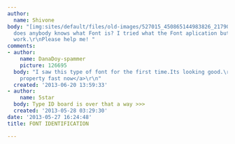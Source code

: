 ```yaml
---
author:
  name: Shivone
body: "[img:sites/default/files/old-images/527015_450865144983826_217905669_n_5734.jpg]\r\nPlease,
  does anybody knows what Font is? I tried what the Font aplication but it doesn't
  work.\r\nPlease help me! "
comments:
- author:
    name: DanaDoy-spammer
    picture: 126695
  body: "I saw this type of font for the first time.Its looking good.\r\n<a href=\"http://www.jenniferbuyshouses.com\">sell
    property fast now</a>\r\n"
  created: '2013-06-20 13:59:33'
- author:
    name: 5star
  body: Type ID board is over that a way >>>
  created: '2013-05-28 03:29:30'
date: '2013-05-27 16:24:48'
title: FONT IDENTIFICATION

---
```

